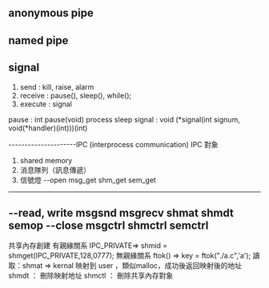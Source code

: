 ## anonymous pipe
## named pipe
## signal 
1. send : kill, raise, alarm
2. receive : pause(), sleep(), while();
3. execute : signal

pause : int pause(void)
    process sleep
signal : 
    void (*signal(int signum, void(*handler)(int)))(int) 


---------------------IPC (interprocess communication) IPC 對象
1. shared memory
2. 消息隊列（訊息傳遞）
3. 信號燈
--open
msg_get
shm_get
sem_get
--------------------------------
--read, write
msgsnd msgrecv
shmat shmdt
semop
--close
msgctrl
shmctrl
semctrl
--------------------------------
共享內存創建
有親緣關系
IPC_PRIVATE=> shmid = shmget(IPC_PRIVATE,128,0777);
無親緣關系
ftok()  =>    key = ftok("./a.c",'a');
讀取：shmat => kernal 映射到 user  ，類似malloc，成功後返回映射後的地址
shmdt ： 刪除映射地址
shmctl ： 刪除共享內存對象









